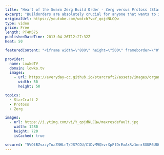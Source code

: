 ```yaml
---
title: "Heart of the Swarm Zerg Build Order - Zerg versus Protoss (StarCraft 2)"
excerpt: "Buildorders are absolutely crucial for anyone that wants to improve in StarCraft II. I can not stress enough how important clean and clear execution will help you in the long run. It's not as easy as you think it is. Unless your mind is clear, and you execute the build order without any problems whatsoever,"
originalUrl: https://youtube.com/watch?v=Y_qojdNLCQw
type: video
price: Free
length: PT4M57S
publishedDateTime: 2013-04-26T12:27:32Z
heat: 50

featuredContent: "<iframe width=\"800\" height=\"500\" frameborder=\"0\" src=\"https://www.youtube.com/embed/Y_qojdNLCQw\" allow=\"accelerometer; autoplay; encrypted-media; gyroscope; picture-in-picture\" allowfullscreen></iframe>"

provider:
  name: LowkoTV
  domain: lowko.tv
  images:
    - url: https://everyday-cc.github.io/starcraft2/assets/images/organizations/lowko.tv-50x50.jpg
      width: 50
      height: 50

topics:
  - StarCraft 2
  - Protoss
  - Zerg

images:
  - url: https://i.ytimg.com/vi/Y_qojdNLCQw/maxresdefault.jpg
    width: 1280
    height: 720
    isCached: true

secured: "5VQtBZvxzyToaZNHLrT/JS7COU/C1DvM9QkvrXpFfDrExAxRz1mnr8OUR6U80qGQu3KHCCFVWIe7+fKCI9KRibtCkJEwlarD/WjHEitlDG/zLIpcaVv7w7C1tqmsheYGhPqy2aIkBWqNPAi14Q5BF7EHa/Qv/ksGp7u79BJN4q5NM2tsGWdllDIJ3n3Tv8/AO1D07q2UdEA+14STcmMsmydaxsb2CuH4D+Yu0I1dcd+tDGfs+7Emnv0zEQ5ElWaj1c7o5h9YBjTg0knuOT62i2OcfF4cwm6+ND7Qb4O7c628faNvr53qAgszjxbim2hqNYGDZy3AFgzmEeTfZxG0mfAZ9e5cvrgpOdG3aq69uXde5RzGABcby+9dAet7cBkA54ArzLHwEku0MtJMmJXk2mEOa23m73jvvrdU1TL4jY8=;blW6PJDduoMnIrgiXf7pZA=="
---
```


